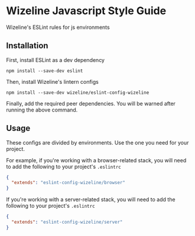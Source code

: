 # Wizeline Javascript Style Guide
Wizeline's ESLint rules for js environments

## Installation
First, install ESLint as a dev dependency

``` npm install --save-dev eslint ```

Then, install Wizeline's lintern configs

``` npm install --save-dev wizeline/eslint-config-wizeline ```

Finally, add the required peer dependencies. You will be warned after running the above command.

## Usage
These configs are divided by environments. Use the one you need for your project.

For example, if you're working with a browser-related stack, you will need to add the following to your project's `.eslintrc`

```json
{
  "extends": "eslint-config-wizeline/browser"
}

```

If you're working with a server-related stack, you will need to add the following to your project's `.eslintrc`

```json
{
  "extends": "eslint-config-wizeline/server"
}
```
